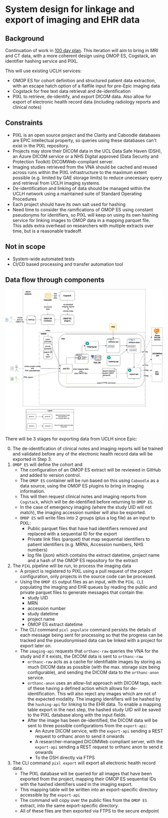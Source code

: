 # System design for linkage and export of imaging and EHR data

## Background

Continuation of work in [100 day plan](100-day-design.md). 
This iteration will aim to bring in MRI and CT data, with a more coherent design using OMOP ES, Cogstack, an identifier hashing service and PIXL.

This will use existing UCLH services:

- OMOP ES for cohort definition and structured patient data extraction, with an escape hatch option of a flatfile input for pre-Epic imaging data
- Cogstack for free text data retrieval and de-identification
- PIXL to retrieve, de-identify, and export DICOM data. Also allow for export of electronic health record data (including radiology reports and clinical notes)

## Constraints

- PIXL is an open source project and the Clarity and Caboodle databases are EPIC intellectual property, so queries using these databases can't exist
  in the PIXL repository.
- Projects may store their DICOM data in the UCL Data Safe Haven (DSH), an Azure DICOM service or a NHS Digital approved (Data Security and Protection Toolkit) DICOMWeb-compliant server. 
- Imaging studies retrieved from the VNA should be cached and reused across runs within the PIXL infrastructure to the maximum extent possible (e.g. limited by GAE storage limits) to reduce unecessary query and retrieval from UCLH imaging systems.
- De-identification and linking of data should be managed within the UCLH network using a maintained suite of Standard Operating Procedures
- Each project should have its own salt used for hashing
- Need time to consider the ramifications of OMOP ES using constant pseudonyms for identifiers, 
  so PIXL will keep on using its own hashing service for linking images to OMOP data in a mapping parquet file.  
  This adds extra overhead on researchers with multiple extracts over time, but is a reasonable tradeoff.

## Not in scope

- System-wide automated tests
- CI/CD based processing and transfer automation tool

## Data flow through components

![Data flow diagram for the entire process](../images/voxl.drawio.png)

There will be 3 stages for exporting data from UCLH since Epic:

0. The de-identification of clinical notes and imaging reports will be trained and validated before any of the electronic health record data will
   be exported in Step 3.
1. `OMOP ES` will define the cohort and 
   - The configuration of an OMOP ES extract will be reviewed in GitHub and added to version control.
   - The `OMOP ES` container will be run based on this using `Caboodle` as a data source, using the OMOP ES plugins to bring in imaging information.
   - This will then request clinical notes and imaging reports from `Cogstack`, which will be de-identified before returning to `OMOP ES`.
   - In the case of emergency imaging (where the study UID will not match), the imaging accession number will also be exported.
   - `OMOP ES` will write files into 2 groups (plus a log file) as an input to PIXL:
      - Public parquet files that have had identifiers removed and replaced with a sequential ID for the export
      - Private link files (parquet) that map sequential identifiers to patient identifiers (e.g. MRNs, Accession numbers, NHS numbers)
      - log file (json) which contains the extract datetime, project name and a hash of the OMOP ES repository for the extract
2. The `PIXL` pipeline will be run, to process the imaging data
   - A project is registered to PIXL using a pull request of the project configuration, only projects in the source code can be processed.
   - Using the `OMOP ES` output files as an input, with the `PIXL CLI` populating the imaging and EHR queues by reading the public and private 
     parquet files to generate messages that contain the:
     - study UID
     - MRN
     - accession number
     - study datetime
     - project name
     - OMOP ES extract datetime
   - The CLI command `pixl populate` command persists the details of each message being sent for processing so that the progress can be tracked and 
     the pseudonymised data can be linked with a project for export later on.
   - The `imaging-api` requests that `orthanc-raw` queries the VNA for the study and if it exists, the DICOM data is sent to `orthanc-raw`
     - `orthanc-raw` acts as a cache for identifiable images by storing as much DICOM data as possible (with the max. storage size being configurable), and sending the DICOM data to
       the `orthanc-anon` service.
     - `orthanc-anon` uses an allow-list approach with DICOM tags, each of these having a defined action which allows for de-identification.
       This will also reject any images which are not of the expected modality.
       The imaging identifiers will be hashed by the `hashing-api` for linking to the EHR data.
       To enable a mapping table export in the next step, the hashed study UID will be saved to the PIXL database along with the input fields.
     - After the image has been de-identified, the DICOM data will be sent to three possible configurations from the `export-api`:
       - An Azure DICOM service, with the `export-api` sending a REST request to orthanc anon to send it onwards
       - A researcher-managed DICOMWeb compliant server, with the `export-api` sending a REST request to orthanc anon to send it onwards 
       - To the DSH directly via FTPS
3. The CLI command `pixl export` will export all electronic health record data.
   - The PIXL database will be queried for all images that have been exported from the project, 
     mapping their OMOP ES sequential IDs with the hashed identifiers used in the imaging export. 
   - This mapping table will be written into an export-specific directory accessible by the `export-api`
   - The command will copy over the public files from the `OMOP ES` extract, into the same export-specific directory.
   - All of these files are then exported via FTPS to the secure endpoint
